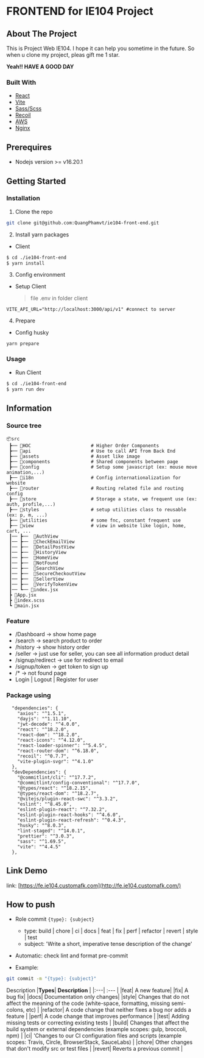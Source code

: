 # FRONTEND for IE104 Project

## About The Project

This is Project Web IE104. I hope it can help you sometime in the future. So when u clone my project, pleas gift me 1 star.

**Yeah!! HAVE A GOOD DAY**

### Built With

- [React][React-url]
- [Vite][Vite-url]
- [Sass/Scss][Sass-url]
- [Recoil][Recoil-url]
- [AWS][AWS-url]
- [Nginx][Nginx-url]

## Prerequires

- Nodejs version >= v16.20.1

## Getting Started

### Installation

1. Clone the repo

```bash
git clone git@github.com:QuangPhamvt/ie104-front-end.git
```

2. Install yarn packages

- Client

```bash
$ cd ./ie104-front-end
$ yarn install
```

3. Config environment

- Setup Client
  > file .env in folder client

```
VITE_API_URL="http://localhost:3000/api/v1" #connect to server
```
4. Prepare
- Config husky
```
yarn prepare
```

### Usage

- Run Client

```bash
$ cd ./ie104-front-end
$ yarn run dev
```

## Information

### Source tree
```
📦src
 ┣── 📂HOC                      # Higher Order Components 
 ┣── 📂api                      # Use to call API from Back End
 ┣── 📂assets                   # Asset like image
 ┣── 📂components               # Shared components between page
 ┣── 📂config                   # Setup some javascript (ex: mouse move animation,...)
 ┣── 📂i18n                     # Config internationalization for website
 ┣── 📂router                   # Routing related file and routing config
 ┣── 📂store                    # Storage a state, we frequent use (ex: auth, profile,...)
 ┣── 📂styles                   # setup utilities class to reusable (ex: p, m, ...)
 ┣── 📂utilities                # some fnc, constant frequent use
 ┣── 📂view                     # view in website like login, home, cart, ...
 ┃── ┣──  📂AuthView
 ┃── ┣──  📂CheckEmailView
 ┃── ┣──  📂DetailPostView
 ┃── ┣──  📂HistoryView
 ┃── ┣──  📂HomeView
 ┃── ┣──  📂NotFound
 ┃── ┣──  📂SearchView
 ┃── ┣──  📂SecureCheckoutView
 ┃── ┣──  📂SellerView
 ┃── ┣──  📂VerifyTokenView
 ┃── ┗── 📜index.jsx
 ┣ 📜App.jsx                   
 ┣ 📜index.scss
 ┗ 📜main.jsx
```

### Feature
  - /Dashboard -> show home page
  - /search -> search product to order
  - /history -> show history order
  - /seller -> just use for seller, you can see all information product detail
  - /signup/redirect -> use for redirect to email
  - /signup/token -> get token to sign up
  - /* -> not found page
  - Login | Logout | Register for user

### Package using
```
  "dependencies": {
    "axios": "^1.5.1",
    "dayjs": "^1.11.10",
    "jwt-decode": "^4.0.0",
    "react": "^18.2.0",
    "react-dom": "^18.2.0",
    "react-icons": "^4.12.0",
    "react-loader-spinner": "^5.4.5",
    "react-router-dom": "^6.18.0",
    "recoil": "^0.7.7",
    "vite-plugin-svgr": "^4.1.0"
  },
  "devDependencies": {
    "@commitlint/cli": "^17.7.2",
    "@commitlint/config-conventional": "^17.7.0",
    "@types/react": "^18.2.15",
    "@types/react-dom": "^18.2.7",
    "@vitejs/plugin-react-swc": "^3.3.2",
    "eslint": "^8.45.0",
    "eslint-plugin-react": "^7.32.2",
    "eslint-plugin-react-hooks": "^4.6.0",
    "eslint-plugin-react-refresh": "^0.4.3",
    "husky": "^8.0.3",
    "lint-staged": "^14.0.1",
    "prettier": "^3.0.3",
    "sass": "^1.69.5",
    "vite": "^4.4.5"
  },
```


## Link Demo

link: [https://fe.ie104.customafk.com](http://fe.ie104.customafk.com/)

## How to push

- Role commit
  `{type}: {subject}`
  - type: build | chore | ci | docs | feat | fix | perf | refactor | revert | style | test
  - subject: 'Write a short, imperative tense description of the change'
- Automatic: check lint and format pre-commit

- Example:

```bash
git commit -m "{type}: {subject}"
```

Description
|**Types**| **Description** |
|:---| :--- |
|feat| A new feature|
|fix| A bug fix|
|docs| Documentation only changes|
|style| Changes that do not affect the meaning of the code (white-space, formatting, missing semi-colons, etc) |
|refactor| A code change that neither fixes a bug nor adds a feature |
|perf| A code change that improves performance |
|test| Adding missing tests or correcting existing tests |
|build| Changes that affect the build system or external dependencies (example scopes: gulp, broccoli, npm) |
|ci| 'Changes to our CI configuration files and scripts (example scopes: Travis, Circle, BrowserStack, SauceLabs) |
|chore| Other changes that don't modify src or test files |
|revert| Reverts a previous commit |

<!-- MARKDOWN LINKS & IMAGES -->
<!-- https://www.markdownguide.org/basic-syntax/#reference-style-links -->

[React-url]: https://react.dev/
[Vite-url]: https://vitejs.dev/
[Sass-url]: https://sass-lang.com/documentation/style-rules/declarations/
[AWS-url]: https://aws.amazon.com/
[Recoil-url]: https://recoiljs.org/
[Nginx-url]: https://www.nginx.com/
